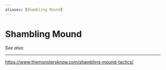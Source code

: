 ```yaml
---
aliases: [Shambling Mound]
---
```

# Shambling Mound
*See also:* 
___
https://www.themonstersknow.com/shambling-mound-tactics/